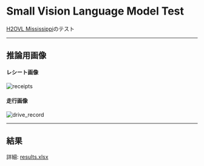 # Small Vision Language Model Test

[H2OVL Mississippi](https://huggingface.co/collections/h2oai/h2ovl-mississippi-66e492da45da0a1b7ea7cf39)のテスト

***
## 推論用画像
#### レシート画像
<img src="./display_images/receipts.png" alt="receipts">

#### 走行画像
<img src="./display_images/drive_record.png" alt="drive_record">

***
## 結果
詳細: [results.xlsx](./results.xlsx)
